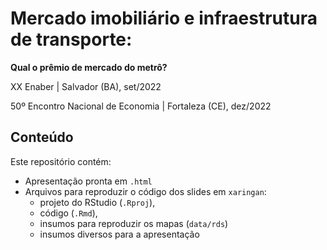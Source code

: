 # Mercado imobiliário e infraestrutura de transporte:
**Qual o prêmio de mercado do metrô?**

XX Enaber | Salvador (BA), set/2022

50º Encontro Nacional de Economia | Fortaleza (CE), dez/2022

## Conteúdo

Este repositório contém:

* Apresentação pronta em `.html`
* Arquivos para reproduzir o código dos slides em `xaringan`: 
  + projeto do RStudio (`.Rproj`), 
  + código (`.Rmd`), 
  + insumos para reproduzir os mapas (`data/rds`)
  + insumos diversos para a apresentação
